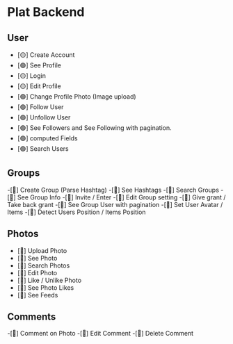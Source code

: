 # Plat Backend #

## User
- [🟡] Create Account
- [🟢] See Profile
- [🟡] Login 
- [🟡] Edit Profile
- [🟢] Change Profile Photo (Image upload)
- [🟢] Follow User
- [🟢] Unfollow User
- [🟢] See Followers and See Following with pagination.
- [🟢] computed Fields
- [🟢] Search Users


## Groups
-[🔴] Create Group (Parse Hashtag)
-[🔴] See Hashtags
-[🔴] Search Groups
-[🔴] See Group Info
-[🔴] Invite / Enter
-[🔴] Edit Group setting
-[🔴] Give grant / Take back grant
-[🔴] See Group User with pagination
-[🔴] Set User Avatar / Items
-[🔴] Detect Users Position / Items Position


## Photos
- [🔴] Upload Photo
- [🔴] See Photo
- [🔴] Search Photos
- [🔴] Edit Photo
- [🔴] Like / Unlike Photo
- [🔴] See Photo Likes
- [🔴] See Feeds


## Comments
-[🔴] Comment on Photo
-[🔴] Edit Comment
-[🔴] Delete Comment